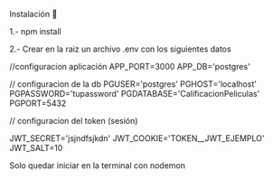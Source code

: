 Instalación 🔧

1.- npm install 

2.- Crear en la raiz un archivo .env con los siguientes datos

//configuracion aplicación
APP_PORT=3000
APP_DB='postgres'

// configuracion de la db
PGUSER='postgres'
PGHOST='localhost'
PGPASSWORD='tupassword'
PGDATABASE='CalificacionPeliculas'
PGPORT=5432

// configuracion del token (sesión)

JWT_SECRET='jsjndfsjkdn'
JWT_COOKIE='TOKEN__JWT_EJEMPLO'
JWT_SALT=10

Solo quedar iniciar en la terminal con nodemon